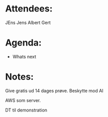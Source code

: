 
# Attendees:
JEns 
Jens 
Albert 
Gert 

# Agenda:

- Whats next

# Notes:
Give gratis ud 14 dages prøve. 
Beskytte mod AI

AWS som server. 

DT til demonstration

